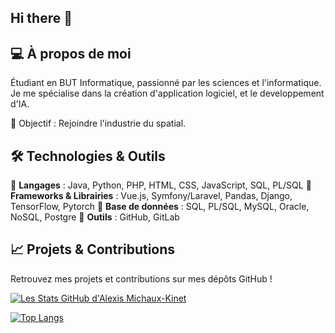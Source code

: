 ## Hi there 👋

## 💻 À propos de moi
Étudiant en BUT Informatique, passionné par les sciences et l'informatique. Je me spécialise dans la création d'application logiciel, et le developpement d'IA.

🎯 Objectif : Rejoindre l'industrie du spatial.

## 🛠️ Technologies & Outils  

🔹 **Langages** :  Java, Python, PHP, HTML, CSS, JavaScript, SQL, PL/SQL
🔹 **Frameworks & Librairies** :  Vue.js, Symfony/Laravel, Pandas, Django, TensorFlow, Pytorch
🔹 **Base de données** :  SQL, PL/SQL, MySQL, Oracle, NoSQL, Postgre
🔹 **Outils** :  GitHub, GitLab

## 📈 Projets & Contributions
Retrouvez mes projets et contributions sur mes dépôts GitHub !

[![Les Stats GitHub d'Alexis Michaux-Kinet](https://github-readme-stats.vercel.app/api?username=Yota02&show_icons=true&theme=dark&cache_seconds=1800)](https://github.com/Yota02/github-readme-stats)

[![Top Langs](https://github-readme-stats.vercel.app/api/top-langs/?username=Yota02&show_icons=true&theme=dark&include_all_commits=true&rank_icon=github&ring_color=3cbfff&hide_title=true&cache_seconds=1800)](https://github.com/Yota02/github-readme-stats)
